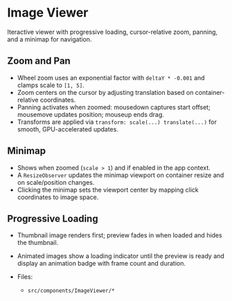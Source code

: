 # Image Viewer

Iteractive viewer with progressive loading, cursor-relative zoom, panning, and a minimap for navigation.

## Zoom and Pan

- Wheel zoom uses an exponential factor with `deltaY * -0.001` and clamps scale to `[1, 5]`.
- Zoom centers on the cursor by adjusting translation based on container-relative coordinates.
- Panning activates when zoomed: mousedown captures start offset; mousemove updates position; mouseup ends drag.
- Transforms are applied via `transform: scale(...) translate(...)` for smooth, GPU-accelerated updates.

## Minimap

- Shows when zoomed (`scale > 1`) and if enabled in the app context.
- A `ResizeObserver` updates the minimap viewport on container resize and on scale/position changes.
- Clicking the minimap sets the viewport center by mapping click coordinates to image space.

## Progressive Loading

- Thumbnail image renders first; preview fades in when loaded and hides the thumbnail.
- Animated images show a loading indicator until the preview is ready and display an animation badge with frame count and duration.

- Files:
  - `src/components/ImageViewer/*`
